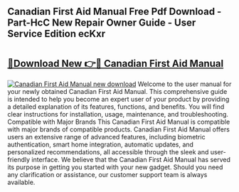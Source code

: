 ## Canadian First Aid Manual Free Pdf Download - Part-HcC New Repair Owner Guide - User Service Edition ecKxr

# <h2><a href="http://bc11679.oget.top/?id=Canadian+First+Aid+Manual">🔗Download New 👉🔴 Canadian First Aid Manual</a></h2>

[![Canadian First Aid Manual new download](https://i.imgur.com/5g1atiW.png)](http://bc11679.oget.top/?id=Canadian+First+Aid+Manual)
Welcome to the user manual for your newly obtained Canadian First Aid Manual. This comprehensive guide is intended to help you become an expert user of your product by providing a detailed explanation of its features, functions, and benefits. You will find clear instructions for installation, usage, maintenance, and troubleshooting. Compatible with Major Brands This Canadian First Aid Manual is compatible with major brands of compatible products. Canadian First Aid Manual offers users an extensive range of advanced features, including biometric authentication, smart home integration, automatic updates, and personalized recommendations, all accessible through the sleek and user-friendly interface. We believe that the Canadian First Aid Manual has served its purpose in getting you started with your new gadget. Should you need any clarification or assistance, our customer support team is always available.
